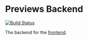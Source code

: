 # Previews Backend

[![Build Status](https://circleci.com/gh/chooban/ace-previews-api.svg?style=shield&circle-token=4bad3197f8a5be78312fc27a2c6bd2e3636f562b)](https://circleci.com/gh/chooban/ace-previews-api)

The backend for the [frontend](https://github.com/chooban/react-ace). 
